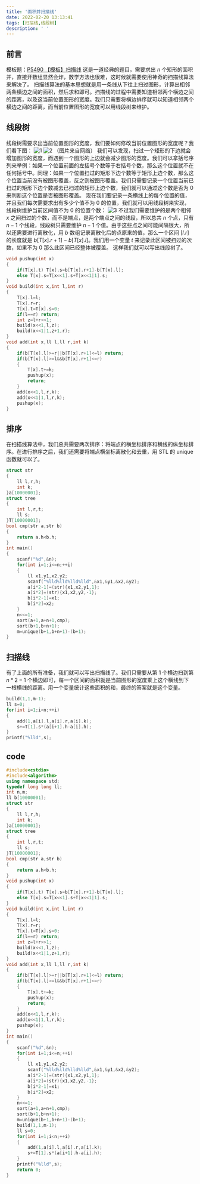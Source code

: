 ```yaml
---
title: '面积并扫描线'
date: 2022-02-20 13:13:41
tags: [扫描线,线段树]
description: ' '
---
```


## 前言
模板题：[P5490 【模板】扫描线](https://www.luogu.com.cn/problem/P5490)
这是一道经典的题目，需要求出 $n$ 个矩形的面积并，直接开数组显然会炸，数学方法也很难，这时候就需要使用神奇的扫描线算法来解决了。
扫描线算法的基本思想就是用一条线从下往上扫过图形，计算出相邻两条横边之间的面积，然后求和即可。扫描线的过程中需要知道相邻两个横边之间的距离，以及这当前位置图形的宽度。我们只需要将横边排序就可以知道相邻两个横边之间的距离，而当前位置图形的宽度可以用线段树来维护。
## 线段树
线段树需要求出当前位置图形的宽度，我们要如何修改当前位置图形的宽度呢？我们看下图：
![1](https://img.ffis.me/images/2019/08/10/image.png)
![2](https://img.ffis.me/images/2019/08/10/image1cba39d5beb42edc.png)
（图片来自网络）
我们可以发现，扫过一个矩形的下边就会增加图形的宽度，而遇到一个图形的上边就会减少图形的宽度。我们可以拿括号序列来举例：如果一个位置前面的左括号个数等于右括号个数，那么这个位置就不在任何括号中。同理：如果一个位置扫过的矩形下边个数等于矩形上边个数，那么这个位置当前没有被图形覆盖，反之则被图形覆盖。我们只需要记录一个位置当前已扫过的矩形下边个数减去已扫过的矩形上边个数，我们就可以通过这个数是否为 $0$ 来判断这个位置是否被图形覆盖。
现在我们要记录一条横线上的每个位置的值，并且我们每次需要求出有多少个值不为 $0$ 的位置，我们就可以用线段树来实现，线段树维护当前区间值不为 $0$ 的位置个数：
![3](https://img.ffis.me/images/2019/08/10/image0a03aa15aca4877e.png)
不过我们需要维护的是两个相邻 $x$ 之间扫过的个数，而不是端点，是两个端点之间的线段，所以总共 $n$ 个点，只有 $n-1$ 个线段，线段树只需要维护 $n-1$ 个值。由于这些点之间可能间隔很大，所以还需要进行离散化，用 $b$ 数组记录离散化后的点原来的值，那么一个区间 $[l.r]$ 的长度就是 $b[T[x].r+1]-b[T[x].l]$。我们用一个变量 $t$ 来记录此区间被扫过的次数，如果不为 $0$ 那么此区间已经整体被覆盖。
这样我们就可以写出线段树了。
```cpp
void pushup(int x)
{
    if(T[x].t) T[x].s=b[T[x].r+1]-b[T[x].l];
    else T[x].s=T[x<<1].s+T[x<<1|1].s;
}
void build(int x,int l,int r)
{
    T[x].l=l;
    T[x].r=r;
    T[x].t=T[x].s=0;
    if(l==r) return;
    int z=l+r>>1;
    build(x<<1,l,z);
    build(x<<1|1,z+1,r);
}
void add(int x,ll l,ll r,int k)
{
    if(b[T[x].l]>=r||b[T[x].r+1]<=l) return;
    if(b[T[x].l]>=l&&b[T[x].r+1]<=r)
    {
        T[x].t+=k;
        pushup(x);
        return;
    }
    add(x<<1,l,r,k);
    add(x<<1|1,l,r,k);
    pushup(x);
}
```
## 排序
在扫描线算法中，我们总共需要两次排序：将端点的横坐标排序和横线的纵坐标排序。在进行排序之后，我们还需要将端点横坐标离散化和去重，用 STL 的 unique 函数就可以了。
```cpp
struct str
{
    ll l,r,h;
    int k;
}a[10000001];
struct tree
{
    int l,r,t;
    ll s;
}T[10000001];
bool cmp(str a,str b)
{
    return a.h<b.h;
}
int main()
{
    scanf("%d",&n);
    for(int i=1;i<=n;++i)
    {
        ll x1,y1,x2,y2;
        scanf("%lld%lld%lld%lld",&x1,&y1,&x2,&y2);
        a[i*2-1]=(str){x1,x2,y1,1};
        a[i*2]=(str){x1,x2,y2,-1};
        b[i*2-1]=x1;
        b[i*2]=x2;
    }
    n<<=1;
    sort(a+1,a+n+1,cmp);
    sort(b+1,b+n+1);
    m=unique(b+1,b+n+1)-(b+1);
}
```
## 扫描线
有了上面的所有准备，我们就可以写出扫描线了。我们只需要从第 $1$ 个横边扫到第 $n*2-1$  个横边即可，每一个区间的面积就是当前图形的宽度乘上这个横线到下一根横线的距离。用一个变量统计这些面积的和，最终的答案就是这个变量。
```cpp
build(1,1,m-1);
ll s=0;
for(int i=1;i<n;++i)
{   
    add(1,a[i].l,a[i].r,a[i].k);
    s+=T[1].s*(a[i+1].h-a[i].h);
}
printf("%lld",s);
```
## code
```cpp
#include<cstdio>
#include<algorithm>
using namespace std;
typedef long long ll;
int n,m;
ll b[10000001];
struct str
{
    ll l,r,h;
    int k;
}a[10000001];
struct tree
{
    int l,r,t;
    ll s;
}T[10000001];
bool cmp(str a,str b)
{
    return a.h<b.h;
}
void pushup(int x)
{
    if(T[x].t) T[x].s=b[T[x].r+1]-b[T[x].l];
    else T[x].s=T[x<<1].s+T[x<<1|1].s;
}
void build(int x,int l,int r)
{
    T[x].l=l;
    T[x].r=r;
    T[x].t=T[x].s=0;
    if(l==r) return;
    int z=l+r>>1;
    build(x<<1,l,z);
    build(x<<1|1,z+1,r);
}
void add(int x,ll l,ll r,int k)
{
    if(b[T[x].l]>=r||b[T[x].r+1]<=l) return;
    if(b[T[x].l]>=l&&b[T[x].r+1]<=r)
    {
        T[x].t+=k;
        pushup(x);
        return;
    }
    add(x<<1,l,r,k);
    add(x<<1|1,l,r,k);
    pushup(x);
}
int main()
{
    scanf("%d",&n);
    for(int i=1;i<=n;++i)
    {
        ll x1,y1,x2,y2;
        scanf("%lld%lld%lld%lld",&x1,&y1,&x2,&y2);
        a[i*2-1]=(str){x1,x2,y1,1};
        a[i*2]=(str){x1,x2,y2,-1};
        b[i*2-1]=x1;
        b[i*2]=x2;
    }
    n<<=1;
    sort(a+1,a+n+1,cmp);
    sort(b+1,b+n+1);
    m=unique(b+1,b+n+1)-(b+1);
    build(1,1,m-1);
    ll s=0;
    for(int i=1;i<n;++i)
    {   
        add(1,a[i].l,a[i].r,a[i].k);
        s+=T[1].s*(a[i+1].h-a[i].h);
    }
    printf("%lld",s);
    return 0;
}
```